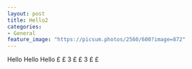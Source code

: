 ```yaml
---
layout: post
title: Hello2
categories:
- General
feature_image: "https://picsum.photos/2560/600?image=872"
---
```


Hello Hello Hello £ £ 3 £ £ 3 £ £
